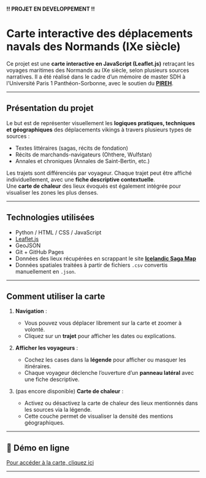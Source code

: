 **!! PROJET EN DEVELOPPEMENT !!**

# Carte interactive des déplacements navals des Normands (IXe siècle)

Ce projet est une **carte interactive en JavaScript (Leaflet.js)** retraçant les voyages maritimes des Normands au IXe siècle, selon plusieurs sources narratives. Il a été réalisé dans le cadre d’un mémoire de master SDH à l'Université Paris 1 Panthéon-Sorbonne, avec le soutien du [**PIREH**](https://github.com/PirehP1/).

---

## Présentation du projet

Le but est de représenter visuellement les **logiques pratiques, techniques et géographiques** des déplacements vikings à travers plusieurs types de sources :

- Textes littéraires (sagas, récits de fondation)
- Récits de marchands-navigateurs (Ohthere, Wulfstan)
- Annales et chroniques (Annales de Saint-Bertin, etc.)

Les trajets sont différenciés par voyageur. Chaque trajet peut être affiché individuellement, avec une **fiche descriptive contextuelle**.  
Une **carte de chaleur** des lieux évoqués est également intégrée pour visualiser les zones les plus denses.

---

## Technologies utilisées

- Python / HTML / CSS / JavaScript
- [Leaflet.js](https://leafletjs.com/)
- GeoJSON
- Git + GitHub Pages
- Données des lieux récupérées en scrappant le site [**Icelandic Saga Map**](https://sagamap.hi.is/is/)
- Données spatiales traitées à partir de fichiers `.csv` convertis manuellement en `.json`. 

---

## Comment utiliser la carte

1. **Navigation** :
   - Vous pouvez vous déplacer librement sur la carte et zoomer à volonté.
   - Cliquez sur un **trajet** pour afficher les dates ou explications.

2. **Afficher les voyageurs** :
   - Cochez les cases dans la **légende** pour afficher ou masquer les itinéraires.
   - Chaque voyageur déclenche l’ouverture d’un **panneau latéral** avec une fiche descriptive.

3. (pas encore disponible) **Carte de chaleur** :
   - Activez ou désactivez la carte de chaleur des lieux mentionnés dans les sources via la légende.
   - Cette couche permet de visualiser la densité des mentions géographiques.

---

## 🔗 Démo en ligne

[Pour accéder à la carte, cliquez ici](https://tomsgr.github.io/itineraires_norrois/)

---

